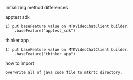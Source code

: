 Initializing method differences

apptest sdk

    1) put baseFeature value on MTKVideoChatClient builder.
        .baseFeature("apptest_sdk")



thinker app

    1) put baseFeature value on MTKVideoChatClient builder.
        .baseFeature("thinker_app")
        
        
how to import

    overwrite all of java code file to mtkrtc directory.